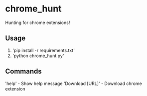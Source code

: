 # chrome_hunt
Hunting for chrome extensions!


## Usage
1. 'pip install -r requirements.txt'
2. 'python chrome_hunt.py'

## Commands
'help' - Show help message
'Download [URL]' - Download chrome extension 
